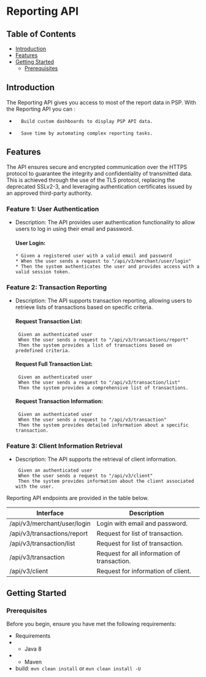 # Reporting API

## Table of Contents

- [Introduction](#introduction)
- [Features](#features)
- [Getting Started](#getting-started)
    - [Prerequisites](#prerequisites)

## Introduction

The Reporting API gives you access to most of the report data in PSP. With the Reporting API you can :
* 		Build custom dashboards to display PSP API data.
* 		Save time by automating complex reporting tasks. 

## Features

The API ensures secure and encrypted communication over the HTTPS protocol to guarantee 
the integrity and confidentiality of transmitted data. This is achieved through the use of 
the TLS protocol, replacing the deprecated SSLv2-3, 
and leveraging authentication certificates issued by an approved third-party authority.

### Feature 1: User Authentication
  - Description: The API provides user authentication functionality to allow users to log in using their email and password.

       ####     User Login:
        * Given a registered user with a valid email and password
        * When the user sends a request to "/api/v3/merchant/user/login"
        * Then the system authenticates the user and provides access with a valid session token.
### Feature 2: Transaction Reporting 
  - Description: The API supports transaction reporting, allowing users to retrieve lists of transactions based on specific criteria.

    #### 	Request Transaction List:
         Given an authenticated user
         When the user sends a request to "/api/v3/transactions/report"
         Then the system provides a list of transactions based on predefined criteria.
    #### 	Request Full Transaction List:
         Given an authenticated user
         When the user sends a request to "/api/v3/transaction/list"
         Then the system provides a comprehensive list of transactions.
    ####		Request Transaction Information:
         Given an authenticated user
         When the user sends a request to "/api/v3/transaction"
         Then the system provides detailed information about a specific transaction.
### Feature 3: Client Information Retrieval
  - Description: The API supports the retrieval of client information.

         Given an authenticated user
         When the user sends a request to "/api/v3/client"
         Then the system provides information about the client associated with the user.


Reporting API endpoints are provided in the table below.

| Interface                   | Description                                 |
|-----------------------------|---------------------------------------------|
| /api/v3/merchant/user/login | Login with email and password.              |
| /api/v3/transactions/report | Request for list of transaction.            |
| /api/v3/transaction/list    | Request for list of transaction.            |
| /api/v3/transaction         | Request for all information of transaction. |
| /api/v3/client              | Request for information of client.          |


## Getting Started

### Prerequisites

Before you begin, ensure you have met the following requirements:

- Requirements
- - Java 8
- - Maven
- build: `mvn clean install` or `mvn clean install -U`
